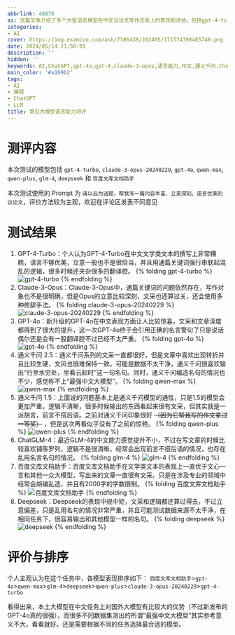 ```yaml
---
abbrlink: 48870
ai: 这篇文章介绍了多个大型语言模型在中文议论文写作任务上的表现和评估。包括gpt-4-turbo、claude-3-opus、gpt-4o、通义千问、glm-4、百度文库文档助手和deepseek等。作者通过一个具体的写作Prompt对这些模型的文学表达、逻辑连贯性和立意深度进行了测试和比较，并给出了主观的排序和评价。文章指出不同模型在处理中文文本时的优势和不足，强调选择合适的模型对于完成特定任务的重要性。
categories:
- AI
cover: https://img.examcoo.com/ask/7386438/202405/171574398465740.png
date: 2024/05/14 21:56:01
description: ''
hidden: ''
keywords: AI,ChatGPT,gpt-4o,gpt-4,claude-3-opus,语言能力,作文,通义千问,ChatGLM,deepseek
main_color: '#a1b9b2'
tags:
- AI
- 编程
- ChatGPT
- LLM
title: 常见大模型语言能力测评
---
```

# 测评内容

本次测试的模型包括 `gpt-4-turbo`, `claude-3-opus-20240229`, `gpt-4o`, `qwen-max`, `qwen-plus`, `glm-4`, `deepseek` 和 `百度文库文档助手`

本次测试使用的 Prompt 为 `请以云为话题，帮我写一篇内容丰富、立意深刻、语言优美的议论文`，评价方法较为主观，欢迎在评论区发表不同意见

# 测试结果

1. GPT-4-Turbo：个人认为GPT-4-Turbo在中文文学类文本的撰写上非常糟糕，语言不够优美，立意一般也不是很恰当，并且用通篇关键词强行串联起混乱的逻辑，很多时候还夹杂很多的翻译腔。
   {% folding gpt-4-turbo %}
   ![gpt-4-turbo](https://cdn.jerryz.com.cn/gh/YangguangZhou/picx-images-hosting@master/gpt-4-turbo.jpg)
   {% endfolding %}
2. Claude-3-Opus：Claude-3-Opus中，通篇关键词的问题依然存在，写作对象也不是很明确，但是Opus的立意比较深刻，文采也还算过关，还会使用多种修辞手法。
   {% folding claude-3-opus-20240229 %}
   ![claude-3-opus-20240229](https://cdn.jerryz.com.cn/gh/YangguangZhou/picx-images-hosting@master/claude-3-opus-2024.jpg)
   {% endfolding %}
3. GPT-4o：新升级的GPT-4o在中文表现方面让人比较惊喜，文采和文章深度都得到了很大的提升，这一次GPT-4o终于会引用正确的名言警句了只是说话偶尔还是会有一股翻译腔不过已经不太严重。
   {% folding gpt-4o %}
   ![gpt-4o](https://cdn.jerryz.com.cn/gh/YangguangZhou/picx-images-hosting@master/gpt-4o.jpg)
   {% endfolding %}
4. 通义千问 2.5：通义千问系列的文采一直都很好，但是文章中喜欢出现转折并且比较生硬，文风也很难保持一致。可能是数据不太干净，通义千问很喜欢输出“行至水穷处，坐看云起时”这一句名句。同时，通义千问编造名句的情况也不少，感觉称不上“最强中文大模型”。
   {% folding qwen-max %}
   ![qwen-max](https://cdn.jerryz.com.cn/gh/YangguangZhou/picx-images-hosting@master/qwen-max.jpg)
   {% endfolding %}
5. 通义千问 1.5：上面说的问题基本上是通义千问模型的通性，只是1.5的模型会更加严重，逻辑不清晰，很多时候输出的东西看起来很有文采，但其实就是一派胡言，前言不搭后语。之前对通义千问印象很好 ~~（因为它帮我写的作文拿过一等奖）~~ ，但是这次再看似乎没有了之前的惊艳。
   {% folding qwen-plus %}
   ![qwen-plus](https://cdn.jerryz.com.cn/gh/YangguangZhou/picx-images-hosting@master/qwen-plus.jpg)
   {% endfolding %}
6. ChatGLM-4：最近GLM-4的中文能力感觉提升不小，不过在写文章的时候比较喜欢铺陈罗列，逻辑不是很清晰，经常会出现前言不搭后语的情况，也存在乱用名言名句的情况。
   {% folding glm-4 %}
   ![glm-4](https://cdn.jerryz.com.cn/gh/YangguangZhou/picx-images-hosting@master/glm-4.jpg)
   {% endfolding %}
7. 百度文库文档助手：百度文库文档助手在文学类文本的表现上一直优于文心一言和其他一众大模型，写出来的文章一直很有文采。只是在涉及专业的领域中经常会胡编乱造，并且有2000字的字数限制。
   {% folding 百度文库文档助手 %}
   ![百度文库文档助手](https://cdn.jerryz.com.cn/gh/YangguangZhou/picx-images-hosting@master/百度文库文档助手.jpg)
   {% endfolding %}
8. Deepseek：Deepseek的表现中规中矩，文采和逻辑都还算过得去，不过立意偏差，只是乱用名句的情况非常严重，并且可能测试数据来源不太干净，在相同任务下，很容易输出和其他模型一样的名句。
   {% folding deepseek %}
   ![deepseek](https://cdn.jerryz.com.cn/gh/YangguangZhou/picx-images-hosting@master/deepseek.jpg)
   {% endfolding %}

# 评价与排序

个人主观认为在这个任务中，各模型表现排序如下：
`百度文库文档助手`>`gpt-4o`>`qwen-max`>`glm-4`>`deepseek`>`qwen-plus`>`claude-3-opus-20240229`>`gpt-4-turbo`

看得出来，本土大模型在中文任务上对国外大模型有比较大的优势（不过新发布的GPT-4o真的很强），而很多不同数据集测出的所谓“最强中文大模型”其实参考意义不大，看看就好。还是需要根据不同的任务选择最合适的模型。
